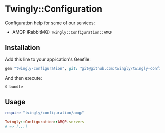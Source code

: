 # Twingly::Configuration

Configuration help for some of our services:

* AMQP (RabbitMQ) `Twingly::Configuration::AMQP`

## Installation

Add this line to your application's Gemfile:

```ruby
gem "twingly-configuration", git: "git@github.com:twingly/twingly-configuration"
```

And then execute:

    $ bundle

## Usage

```Ruby
require "twingly/configuration/amqp"

Twingly::Configuration::AMQP.servers
# => [...]
```
